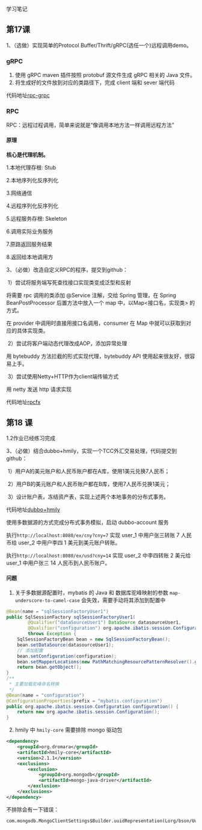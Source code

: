 学习笔记

## 第17课

1、（选做）实现简单的Protocol Buffer/Thrift/gRPC(选任一个)远程调用demo。

### gRPC

1. 使用 gRPC maven 插件按照 protobuf 源文件生成 gRPC 相关的 Java 文件。
2. 将生成好的文件放到对应的类路径下，完成 client 端和 sever 端代码

代码地址[rpc-grpc](https://github.com/oliverschen/Java-Summarize/tree/main/weeks/Week_09/rpc-grpc)

### RPC

RPC：远程过程调用，简单来说就是“像调用本地方法一样调用远程方法”

#### 原理

**核心是代理机制。**

1.本地代理存根: Stub

2.本地序列化反序列化

3.网络通信

4.远程序列化反序列化

5.远程服务存根: Skeleton

6.调用实际业务服务

7.原路返回服务结果

8.返回给本地调用方



3、（必做）改造自定义RPC的程序，提交到github： 

​	1）尝试将服务端写死查找接口实现类变成泛型和反射

将需要 rpc 调用的类添加 @Service 注解，交给 Spring 管理，在 Spring BeanPostProcessor 后置方法中放入一个 map 中，以Map<接口名，实现类> 的方式。

在 provider 中调用时直接用接口名调用，consumer 在 Map 中就可以获取到对应的具体实现类。

​	2）尝试将客户端动态代理改成AOP，添加异常处理

用 bytebuddy 方法拦截的形式实现代理，bytebuddy API 使用起来很友好，很容易上手。

​	3）尝试使用Netty+HTTP作为client端传输方式

用 netty 发送 http 请求实现

代码地址[rpcfx](https://github.com/oliverschen/Java-Summarize/tree/main/weeks/Week_09/rpcfx)

## 第18 课

1.2作业已经练习完成

3、（必做）结合dubbo+hmily，实现一个TCC外汇交易处理，代码提交到github： 

​	1）用户A的美元账户和人民币账户都在A库，使用1美元兑换7人民币； 

​	2）用户B的美元账户和人民币账户都在B库，使用7人民币兑换1美元； 

​	3）设计账户表，冻结资产表，实现上述两个本地事务的分布式事务。

代码地址[dubbo+hmily](https://github.com/oliverschen/Java-Summarize/tree/main/weeks/Week_09/dubbo-hmily)

使用多数据源的方式完成分布式事务模拟，启动 dubbo-account 服务

执行`http://localhost:8080/ex/cny?cny=7` 实现 user_1 中用户张三转账 7 人民币给 user_2 中用户李四 1 美元到美元账户转账。

执行`http://localhost:8080/ex/usd?cny=14` 实现 user_2 中李四转账 2 美元给 user_1 中用户张三 14 人民币到人民币账户。

#### 问题

1. 关于多数据源配置时，mybatis 的 Java 和 数据库驼峰映射的参数 `map-underscore-to-camel-case` 会失效，需要手动将其添加到配置中

```java
@Bean(name = "sqlSessionFactoryUser1")
public SqlSessionFactory sqlSessionFactoryUser1(
        @Qualifier("dataSourceUser1") DataSource datasourceUser1,
        @Qualifier("configuration") org.apache.ibatis.session.Configuration configuration)
        throws Exception {
    SqlSessionFactoryBean bean = new SqlSessionFactoryBean();
    bean.setDataSource(datasourceUser1);
  	// 添加配置
    bean.setConfiguration(configuration);
    bean.setMapperLocations(new PathMatchingResourcePatternResolver().getResources(MAPPER_PATH));
    return bean.getObject();
}
/**
 * 主要加载驼峰命名转换
 */
@Bean(name = "configuration")
@ConfigurationProperties(prefix = "mybatis.configuration")
public org.apache.ibatis.session.Configuration configuration() {
    return new org.apache.ibatis.session.Configuration();
}
```

2. hmily 中 `hmily-core` 需要排除 mongo 驱动包

```xml
<dependency>
    <groupId>org.dromara</groupId>
    <artifactId>hmily-core</artifactId>
    <version>2.1.1</version>
    <exclusions>
        <exclusion>
            <groupId>org.mongodb</groupId>
            <artifactId>mongo-java-driver</artifactId>
        </exclusion>
    </exclusions>
</dependency>
```

不排除会有一下错误：

```bashThe following method did not exist:
com.mongodb.MongoClientSettings$Builder.uuidRepresentation(Lorg/bson/UuidRepresentation;)Lcom/mongodb/MongoClientSettings$Builder;
```